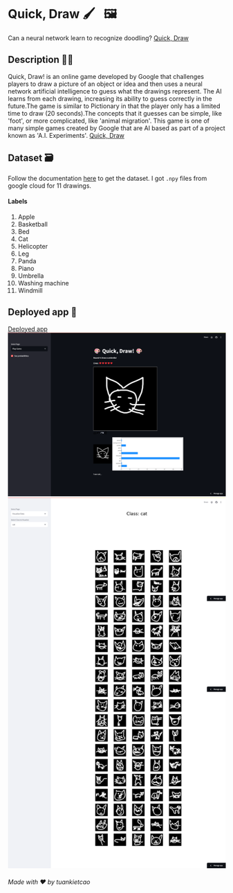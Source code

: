# Quick, Draw 🖌️ &nbsp; 🖼️

Can a neural network learn to recognize doodling? [Quick, Draw](https://quickdraw.withgoogle.com/)

## Description 👨‍🎨
Quick, Draw! is an online game developed by Google that challenges players to draw a picture of an object or idea and then uses a neural network artificial intelligence to guess what the drawings represent. The AI learns from each drawing, increasing its ability to guess correctly in the future.The game is similar to Pictionary in that the player only has a limited time to draw (20 seconds).The concepts that it guesses can be simple, like 'foot', or more complicated, like 'animal migration'. This game is one of many simple games created by Google that are AI based as part of a project known as 'A.I. Experiments'. [Quick, Draw](https://quickdraw.withgoogle.com/)

## Dataset 🗃️
Follow the documentation [here](https://github.com/googlecreativelab/quickdraw-dataset) to get the dataset. I got `.npy` files from google cloud for 11 drawings.

#### Labels
1) Apple 
2) Basketball 
3) Bed 
4) Cat 
5) Helicopter 
6) Leg 
7) Panda 
8) Piano 
9) Umbrella
10) Washing machine 
11) Windmill 

## Deployed app 🔱
[Deployed app](https://quickdraw.streamlit.app/)
![play page](screencapture-quickdraw-streamlit-app-2024-08-28-18_44_02.png)
![visualize page](screencapture-quickdraw-streamlit-app-2024-08-28-18_44_38.png)


###### Made with ❤️ by tuankietcao
